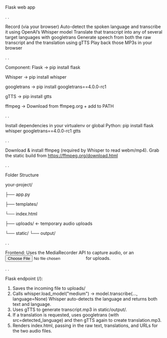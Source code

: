 Flask web app

.
.

Record (via your browser) 
Auto-detect the spoken language and transcribe it using OpenAI’s Whisper model
Translate that transcript into any of several target languages with googletrans
Generate speech from both the raw transcript and the translation using gTTS
Play back those MP3s in your browser

.
.

Component:
Flask	->  pip install flask

Whisper	 ->  pip install whisper

googletrans ->  pip install googletrans==4.0.0-rc1

gTTS  ->  pip install gtts

ffmpeg	->  Download from ffmpeg.org + add to PATH

.
.

Install dependencies in your virtualenv or global Python:
pip install flask whisper googletrans==4.0.0-rc1 gtts

.
.

Download & install ffmpeg (required by Whisper to read webm/mp4).
Grab the static build from https://ffmpeg.org/download.html

.
.

Folder Structure

your-project/

├── app.py

├── templates/

   └── index.html

├── uploads/           ← temporary audio uploads

└── static/
	└── output/ 

.
.

Frontend:
Uses the MediaRecorder API to capture audio, or an <input type="file"> for uploads.

.
.

Flask endpoint (/):
1.	Saves the incoming file to uploads/
2.	Calls whisper.load_model("medium") → model.transcribe(..., language=None)
    Whisper auto-detects the language and returns both text and language.
3.	Uses gTTS to generate transcript.mp3 in static/output/.
4.	If a translation is requested, uses googletrans (with src=detected_language) and then gTTS again to create translation.mp3.
5.	Renders index.html, passing in the raw text, translations, and URLs for the two audio files.
